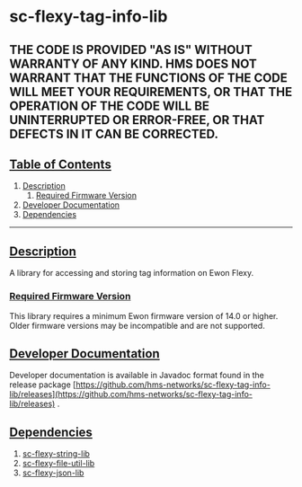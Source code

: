 # sc-flexy-tag-info-lib

THE CODE IS PROVIDED "AS IS" WITHOUT WARRANTY OF ANY KIND. HMS DOES NOT WARRANT THAT THE FUNCTIONS OF THE CODE WILL MEET YOUR REQUIREMENTS, OR THAT THE OPERATION OF THE CODE WILL BE UNINTERRUPTED OR ERROR-FREE, OR THAT DEFECTS IN IT CAN BE CORRECTED.
---

## [Table of Contents](#table-of-contents)

1. [Description](#description)
    1. [Required Firmware Version](#required-firmware-version)
2. [Developer Documentation](#developer-documentation)
3. [Dependencies](#dependencies)

---

## [Description](#table-of-contents)

A library for accessing and storing tag information on Ewon Flexy.

### [Required Firmware Version](#table-of-contents)

This library requires a minimum Ewon firmware version of 14.0 or higher. Older firmware versions may be incompatible and are not supported.

## [Developer Documentation](#table-of-contents)

Developer documentation is available in Javadoc format found in the release
package [https://github.com/hms-networks/sc-flexy-tag-info-lib/releases](https://github.com/hms-networks/sc-flexy-tag-info-lib/releases)
.

## [Dependencies](#table-of-contents)

1. [sc-flexy-string-lib](https://github.com/hms-networks/sc-flexy-string-lib)
2. [sc-flexy-file-util-lib](https://github.com/hms-networks/sc-flexy-file-util-lib)
3. [sc-flexy-json-lib](https://github.com/hms-networks/sc-flexy-json-lib)